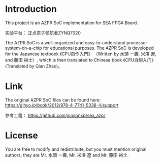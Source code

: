# Introduction
This project is an AZPR SoC implementation for SEA FPGA Board.

实验平台：
正点原子领航者ZYNQ7020

The AZPR SoC is a well-organized and easy-to-understand processor system-on-a-chip for educational purposes. The AZPR SoC is developed for the Japanese textbook 《CPU自作入門》 （Written by 水頭 一壽, 米澤 遼, and 藤田 裕士）,  which is then translated to Chinese book 《CPU自制入门》(Translated by Qian Zhao)。

# Link
The original AZPR SoC files can be found here:
https://gihyo.jp/book/2012/978-4-7741-5338-4/support

参考工程：
https://github.com/jonsonxp/sea_azpr


# License
You are free to modify and redistribute, but you must mention original authors, they are Mr. 水頭 一壽, Mr. 米澤 遼 and Mr. 藤田 裕士.
